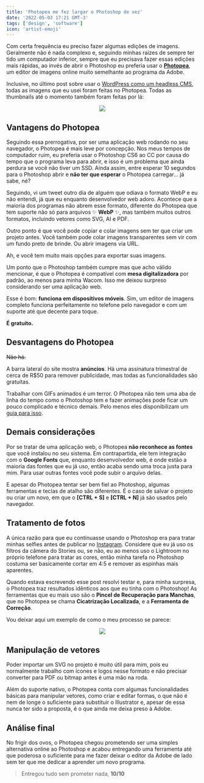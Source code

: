 ```yaml
---
title: 'Photopea me fez largar o Photoshop de vez'
date: '2022-05-03 17:21 GMT-3'
tags: ['design', 'software']
icon: 'artist-emoji'
---
```


Com certa frequência eu preciso fazer algumas edições de imagens. Geralmente não é nada complexo e, seguindo minhas raízes de sempre ter tido um computador inferior, sempre que eu precisava fazer essas edições mais rápidas, ao invés de abrir o Photoshop eu preferia usar o **[Photopea](https://photopea.com)**, um editor de imagens online muito semelhante ao programa da Adobe.

Inclusive, no último post sobre usar o [WordPress como um headless CMS](/blog/wordpress-headless-cms), todas as imagens que eu usei foram feitas no Photopea. Todas as thumbnails até o momento também foram feitas por lá:

<p align="center">
  <img src="/img/thumbnails/wordpress-headless-cms.jpg">
</p>

## Vantagens do Photopea

Seguindo essa prerrogativa, por ser uma aplicação web rodando no seu navegador, o Photopea é mais leve por concepção. Nos meus tempos de computador ruim, eu preferia usar o Photoshop CS6 ao CC por causa do tempo que o programa leva para abrir, e isso é um problema que ainda perdura se você não tiver um SSD. Ainda assim, entre esperar 10 segundos para o Photoshop abrir e **não ter que esperar** o Photopea carregar… já sabe, né?

Seguindo, vi um tweet outro dia de alguém que odiava o formato WebP e eu não entendi, já que eu enquanto desenvolvedor web adoro. Acontece que a maioria dos programas não abrem esse formato, diferente do Photopea que tem suporte não só para arquivos ✨ **WebP** ✨, mas também muitos outros formatos, incluindo vetores como SVG, AI e PDF.

Outro ponto é que você pode copiar e colar imagens sem ter que criar um projeto antes. Você também pode colar imagens transparentes sem vir com um fundo preto de brinde. Ou abrir imagens via URL.

Ah, e você tem muito mais opções para exportar suas imagens.

Um ponto que o Photoshop também cumpre mas que acho válido mencionar, é que o Photopea é compatível com **mesa digitalizadora** por padrão, ao menos para minha Wacom. Isso me deixou surpreso considerando ser uma aplicação web.

Esse é bom: **funciona em dispositivos móveis**. Sim, um editor de imagens completo funciona perfeitamente no telefone pelo navegador e com um suporte até que decente para toque.

**É gratuito.**

## Desvantagens do Photopea

~~Não há.~~

A barra lateral do site mostra **anúncios**. Há uma assinatura trimestral de cerca de R$50 para remover publicidade, mas todas as funcionalidades são gratuitas.

Trabalhar com GIFs animados é um terror. O Photopea não tem uma aba de linha do tempo como o Photoshop tem e fazer animações pode ficar um pouco complicado e técnico demais. Pelo menos eles disponibilizam um [guia para isso](https://photopea.com/learn/animations).

## Demais considerações

Por se tratar de uma aplicação web, o Photopea **não reconhece as fontes** que você instalou no seu sistema. Em contrapartida, ele tem integração com o **Google Fonts** que, enquanto desenvolvedor web, é onde estão a maioria das fontes que eu já uso, então acaba sendo uma troca justa para mim. Para usar outras fontes você pode subir o arquivo delas.

E apesar do Photopea tentar ser bem fiel ao Photoshop, algumas ferramentas e teclas de atalho são diferentes. É o caso de salvar o projeto ou criar um novo, em que o **[CTRL + S]** e **[CTRL + N]** já são usados pelo navegador.

## Tratamento de fotos

A única razão para que eu continuasse usando o Photoshop era para tratar minhas selfies antes de publicar no [Instagram](https://instagram.com/doceazedo911). Considere que eu já uso os filtros da câmera do Stories ou, se não, eu ao menos uso o Lightroom no próprio telefone para tratar as cores, então minha tarefa no Photoshop costuma ser basicamente cortar em 4:5 e remover as espinhas mais aparentes.

Quando estava escrevendo esse post resolvi testar e, para minha surpresa, o Photopea traz resultados idênticos aos que eu tinha com o Photoshop! As ferramentas que eu mais uso são o **Pincel de Recuperação para Manchas**, que no Photopea se chama **Cicatrização Localizada**, e a **Ferramenta de Correção**.

Vou deixar aqui um exemplo de como o meu processo se parece:

<p align="center">
  <img src="/img/photopea-workflow.gif">
</p>

## Manipulação de vetores

Poder importar um SVG no projeto é muito útil para mim, pois eu normalmente trabalho com ícones e logos nesse formato e não precisar converter para PDF ou bitmap antes é uma mão na roda.

Além do suporte nativo, o Photopea conta com algumas funcionalidades básicas para manipular vetores, como criar e editar formas, o que não é nem de longe o suficiente para substituir o Illustrator e, apesar de essa nunca ter sido a proposta, é o que ainda me deixa preso à Adobe.

## Análise final

No frigir dos ovos, o Photopea chegou prometendo ser uma simples alternativa online ao Photoshop e acabou entregando uma ferramenta até que poderosa o suficiente para me fazer deixar o editor da Adobe de lado sem ter que me dedicar a aprender um novo programa.

> Entregou tudo sem prometer nada, **10/10**
